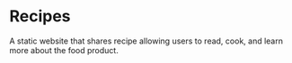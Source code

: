 # Recipes

A static website that shares recipe allowing users to read, cook, and learn more about the food product.
